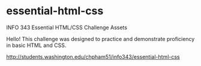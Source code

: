 essential-html-css
==================

INFO 343 Essential HTML/CSS Challenge Assets


Hello! This challenge was designed to practice and demonstrate proficiency in basic HTML and CSS. 

http://students.washington.edu/chpham51/info343/essential-html-css